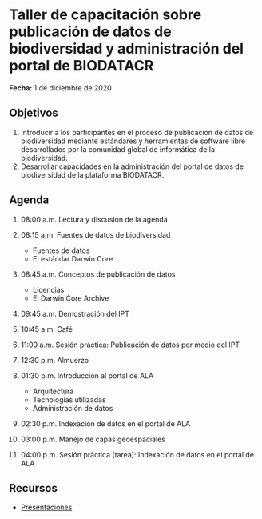 # Taller de capacitación sobre publicación de datos de biodiversidad y administración del portal de BIODATACR

**Fecha:** 1 de diciembre de 2020

## Objetivos

1. Introducir a los participantes en el proceso de publicación de datos de biodiversidad mediante estándares y herramientas de software libre desarrollados por la comunidad global de informática de la biodiversidad.
2. Desarrollar capacidades en la administración del portal de datos de biodiversidad de la plataforma BIODATACR.

## Agenda

01. 08:00 a.m. Lectura y discusión de la agenda

02. 08:15 a.m. Fuentes de datos de biodiversidad
    * Fuentes de datos
    * El estándar Darwin Core
    
03. 08:45 a.m. Conceptos de publicación de datos
    * Licencias
    * El Darwin Core Archive
    
04. 09:45 a.m. Demostración del IPT

05. 10:45 a.m. Café
06. 11:00 a.m. Sesión práctica: Publicación de datos por medio del IPT

07. 12:30 p.m. Almuerzo

08. 01:30 p.m. Introducción al portal de ALA
    * Arquitectura
    * Tecnologías utilizadas
    * Administración de datos
    
09. 02:30 p.m. Indexación de datos en el portal de ALA

10. 03:00 p.m. Manejo de capas geoespaciales

11. 04:00 p.m. Sesión práctica (tarea): Indexación de datos en el portal de ALA


## Recursos
* [Presentaciones](https://drive.google.com/drive/folders/1iOsUtpDz5K82K4llXS1nde5olNq56rFE?usp=sharing)
